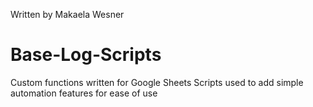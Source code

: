 Written by Makaela Wesner
# Base-Log-Scripts
Custom functions written for Google Sheets Scripts used to add simple automation features for ease of use
